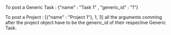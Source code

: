 To post a Generic Task : {"name" : "Task 1" , "generic_id" : "1"}

To post a Project : [{"name" : "Project 1"}, 1, 3]
all the arguments comming after the project object have to be the generic_id of their respective Generic Task.


